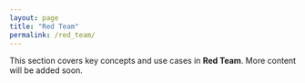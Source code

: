 ```yaml
---
layout: page
title: "Red Team"
permalink: /red_team/
---
```


This section covers key concepts and use cases in **Red Team**.
More content will be added soon.

